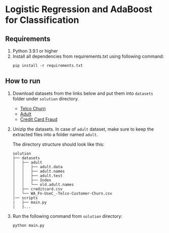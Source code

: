 # Logistic Regression and AdaBoost for Classification

## Requirements

1. Python 3.9.1 or higher
1. Install all dependencies from requirements.txt using following command:
    ```
    pip install -r requirements.txt
    ```

## How to run

1. Download datasets from the links below and put them into `datasets` folder under `solution` directory.

    - [Telco Churn](https://www.kaggle.com/blastchar/telco-customer-churn)
    - [Adult](https://archive.ics.uci.edu/ml/datasets/adult)
    - [Credit Card Fraud](https://www.kaggle.com/mlg-ulb/creditcardfraud) 

1. Unizip the datasets. In case of `adult` dataset, make sure to keep the extracted files into a folder named `adult`.

    The directory structure should look like this:
    ```
    solution
    ├── datasets
    │   ├── adult
    │   │   ├── adult.data
    │   │   ├── adult.names
    │   │   ├── adult.test
    │   │   ├── Index
    │   │   └── old.adult.names
    │   ├── creditcard.csv
    │   └── WA_Fn-UseC_-Telco-Customer-Churn.csv
    |── scripts
    |   ├── main.py
    |   ├...
    ```
1. Run the following command from `solution` directory:
    ```
    python main.py
    ```